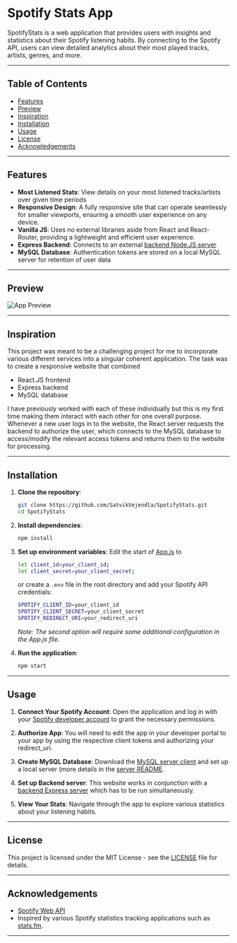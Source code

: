 # Spotify Stats App

SpotifyStats is a web application that provides users with insights and statistics about their Spotify listening habits. By connecting to the Spotify API, users can view detailed analytics about their most played tracks, artists, genres, and more.

---

## Table of Contents

- [Features](#features)
- [Preview](#preview)
- [Inspiration](#inspiration)
- [Installation](#installation)
- [Usage](#usage)
- [License](#license)
- [Acknowledgements](#acknowledgements)

---

## Features

- **Most Listened Stats**: View details on your most listened tracks/artists over given time periods
- **Responsive Design**: A fully responsive site that can operate seamlessly for smaller viewports, ensuring a smooth user experience on any device.
- **Vanilla JS**: Uses no external libraries aside from React and React-Router, providing a lightweight and efficient user experience.
- **Express Backend**: Connects to an external [backend Node.JS server](https://github.com/SatvikVejendla/SpotifyStatsBackend/tree/main)
- **MySQL Database**: Authentication tokens are stored on a local MySQL server for retention of user data

---

## Preview

![App Preview](https://github.com/SatvikVejendla/SpotifyStats/blob/main/screenshots/spotifyapp.gif)

---

## Inspiration

This project was meant to be a challenging project for me to incorporate various different services into a singular coherent application. The task was to create a responsive website that combined
- React.JS frontend
- Express backend
- MySQL database

I have previously worked with each of these individually but this is my first time making them interact with each other for one overall purpose. Whenever a new user logs in to the website, the React server requests the backend to authorize the user, which connects to the MySQL database to access/modify the relevant access tokens and returns them to the website for processing.

---

## Installation

1. **Clone the repository**:
    ```sh
    git clone https://github.com/SatvikVejendla/SpotifyStats.git
    cd SpotifyStats
    ```

2. **Install dependencies**:
    ```sh
    npm install
    ```

3. **Set up environment variables**:
    Edit the start of [App.js](https://github.com/SatvikVejendla/SpotifyStats/blob/main/src/App.js) to
   ```sh
   let client_id=your_client_id;
   let client_secret=your_client_secret;
   ```
   or create a `.env` file in the root directory and add your Spotify API credentials:
    ```sh
    SPOTIFY_CLIENT_ID=your_client_id
    SPOTIFY_CLIENT_SECRET=your_client_secret
    SPOTIFY_REDIRECT_URI=your_redirect_uri
    ```

    *Note: The second option will require some additional configuration in the App.js file.*

5. **Run the application**:
    ```sh
    npm start
    ```

---

## Usage

1. **Connect Your Spotify Account**:
   Open the application and log in with your [Spotify developer account](https://developer.spotify.com/) to grant the necessary permissions.

2. **Authorize App**:
   You will need to edit the app in your developer portal to your app by using the respective client tokens and authorizing your redirect_uri.

3. **Create MySQL Database**:
   Download the [MySQL server client](https://dev.mysql.com/downloads/installer/) and set up a local server (more details in the [server README](https://github.com/SatvikVejendla/SpotifyStatsBackend/blob/main/README.md).
   
4. **Set up Backend server**:
   This website works in conjunction with a [backend Express server](https://github.com/SatvikVejendla/SpotifyStatsBackend/tree/main) which has to be run simultaneously.

5. **View Your Stats**:
   Navigate through the app to explore various statistics about your listening habits.

---

## License

This project is licensed under the MIT License - see the [LICENSE](LICENSE) file for details.

---

## Acknowledgements

- [Spotify Web API](https://developer.spotify.com/documentation/web-api/)
- Inspired by various Spotify statistics tracking applications such as [stats.fm](https://stats.fm/).

---
